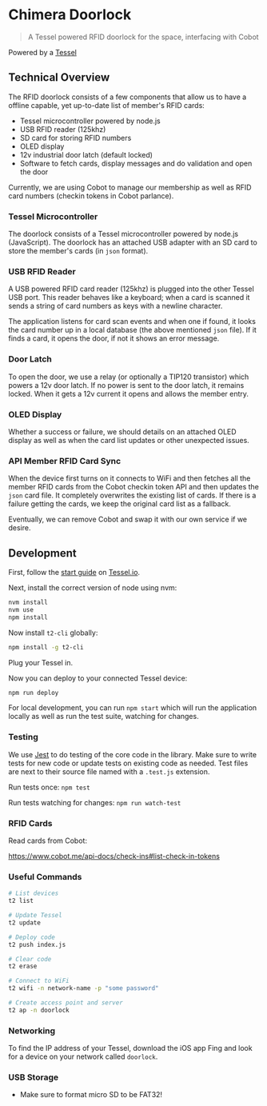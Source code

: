 # Chimera Doorlock

> A Tessel powered RFID doorlock for the space, interfacing with Cobot

Powered by a [Tessel][tessel]

## Technical Overview

The RFID doorlock consists of a few components that allow us to have a offline capable, yet up-to-date list of member's RFID cards:

*   Tessel microcontroller powered by node.js
*   USB RFID reader (125khz)
*   SD card for storing RFID numbers
*   OLED display
*   12v industrial door latch (default locked)
*   Software to fetch cards, display messages and do validation and open the door

Currently, we are using Cobot to manage our membership as well as RFID card numbers (checkin tokens in Cobot parlance).

### Tessel Microcontroller

The doorlock consists of a Tessel microcontroller powered by node.js (JavaScript). The doorlock has an attached USB adapter with an SD card to store the member's cards (in `json` format).

### USB RFID Reader

A USB powered RFID card reader (125khz) is plugged into the other Tessel USB port. This reader behaves like a keyboard; when a card is scanned it sends a string of card numbers as keys with a newline character.

The application listens for card scan events and when one if found, it looks the card number up in a local database (the above mentioned `json` file). If it finds a card, it opens the door, if not it shows an error message.

### Door Latch

To open the door, we use a relay (or optionally a TIP120 transistor) which powers a 12v door latch. If no power is sent to the door latch, it remains locked. When it gets a 12v current it opens and allows the member entry.

### OLED Display

Whether a success or failure, we should details on an attached OLED display as well as when the card list updates or other unexpected issues.

### API Member RFID Card Sync

When the device first turns on it connects to WiFi and then fetches all the member RFID cards from the Cobot checkin token API and then updates the `json` card file. It completely overwrites the existing list of cards. If there is a failure getting the cards, we keep the original card list as a fallback.

Eventually, we can remove Cobot and swap it with our own service if we desire.

## Development

First, follow the [start guide][start] on [Tessel.io][tessel].

Next, install the correct version of node using nvm:

```bash
nvm install
nvm use
npm install
```

Now install `t2-cli` globally:

```bash
npm install -g t2-cli
```

Plug your Tessel in.

Now you can deploy to your connected Tessel device:

```bash
npm run deploy
```

For local development, you can run `npm start` which will run the application locally as well as run the test suite, watching for changes.

### Testing

We use [Jest][jest] to do testing of the core code in the library. Make sure to write tests for new code or update tests on existing code as needed. Test files are next to their source file named with a `.test.js` extension.

Run tests once: `npm test`

Run tests watching for changes: `npm run watch-test`

### RFID Cards

Read cards from Cobot:

<https://www.cobot.me/api-docs/check-ins#list-check-in-tokens>

### Useful Commands

```bash
# List devices
t2 list

# Update Tessel
t2 update

# Deploy code
t2 push index.js

# Clear code
t2 erase

# Connect to WiFi
t2 wifi -n network-name -p "some password"

# Create access point and server
t2 ap -n doorlock
```

### Networking

To find the IP address of your Tessel, download the iOS app Fing and look for a device on your network called `doorlock`.

### USB Storage

*   Make sure to format micro SD to be FAT32!

[jest]: https://facebook.github.io/jest
[start]: http://tessel.github.io/t2-start
[tessel]: http://tessel.io

